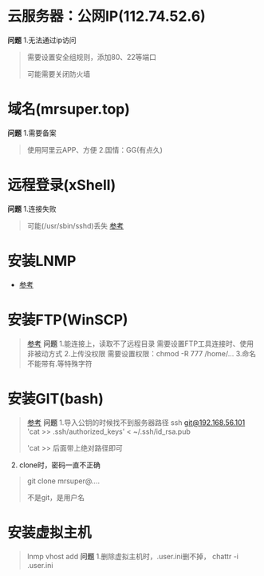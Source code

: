 # 云服务器：公网IP(112.74.52.6)
**问题**
1.无法通过ip访问
> 需要设置安全组规则，添加80、22等端口
>
> 可能需要关闭防火墙


# 域名(mrsuper.top)
**问题**
1.需要备案
> 使用阿里云APP、方便
2.国情：GG(有点久)


# 远程登录(xShell)
**问题**
1.连接失败
> 可能(/usr/sbin/sshd)丢失
> [参考](http://codingstandards.iteye.com/blog/1558394)


# 安装LNMP
* [参考](https://lnmp.org/install.html)


# 安装FTP(WinSCP)
> [参考](https://lnmp.org/faq/ftpserver.html)
**问题**
1.能连接上，读取不了远程目录
> 需要设置FTP工具连接时、使用非被动方式
2.上传没权限
> 需要设置权限：chmod -R 777 /home/...
3.命名
> 不能带有.等特殊字符


# 安装GIT(bash)
> [参考](http://www.cnblogs.com/dee0912/p/5815267.html)
**问题**
1.导入公钥的时候找不到服务器路径
> ssh git@192.168.56.101 'cat >> .ssh/authorized_keys' < ~/.ssh/id_rsa.pub
>
> 'cat >> 后面带上绝对路径即可
2. clone时，密码一直不正确
> git clone mrsuper@....
>
> 不是git，是用户名


# 安装虚拟主机
> lnmp vhost add
**问题**
1.删除虚拟主机时，.user.ini删不掉，
> chattr -i .user.ini

